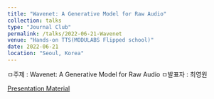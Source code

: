 ```yaml
---
title: "Wavenet: A Generative Model for Raw Audio"
collection: talks
type: "Journal Club"
permalink: /talks/2022-06-21-Wavenet
venue: "Hands-on TTS(MODULABS Flipped school)"
date: 2022-06-21
location: "Seoul, Korea"
---
```


ㅁ주제 : Wavenet: A Generative Model for Raw Audio ㅁ발표자 : 최영원

[Presentation Material](http://zeroone-universe.github.io/files/Wavenet.pdf)